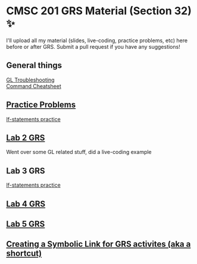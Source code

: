 # CMSC 201 GRS Material (Section 32) :sparkles:
I'll upload all my material (slides, live-coding, practice problems, etc) here before or after GRS. Submit a pull request if you have any suggestions!

## General things
[GL Troubleshooting](https://github.com/agathaturya/cmsc_201_grs/blob/master/lab2/gl_troubleshooting.md)  
[Command Cheatsheet](https://github.com/agathaturya/cmsc_201_grs/blob/master/lab2/terminal_cheatsheet.md)

## [Practice Problems](https://github.com/agathaturya/cmsc_201_grs/blob/master/practice)
[If-statements practice](https://github.com/agathaturya/cmsc_201_grs/blob/master/practice/output_practice.md)

## [Lab 2 GRS](https://github.com/agathaturya/cmsc_201_grs/tree/master/lab2)
Went over some GL related stuff, did a live-coding example  

## Lab 3 GRS
[If-statements practice](https://github.com/agathaturya/cmsc_201_grs/blob/master/practice/output_practice.md)

## [Lab 4 GRS](https://github.com/agathaturya/cmsc_201_grs/tree/master/lab4)

## [Lab 5 GRS](https://github.com/agathaturya/cmsc_201_grs/tree/master/lab5)

## [Creating a Symbolic Link for GRS activites (aka a shortcut)](https://github.com/agathaturya/cmsc_201_grs/blob/master/symbolic_link/symbolic_link.md)
